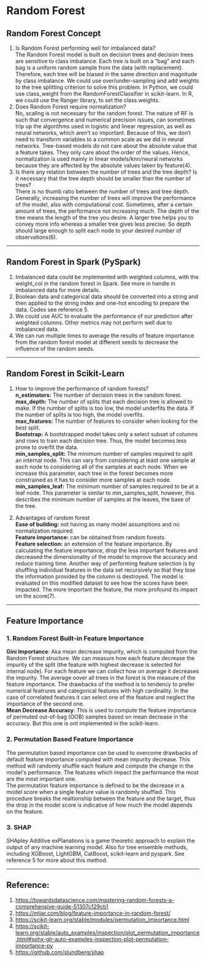 <h1>Random Forest</h1>

## Random Forest Concept
1.	Is Random Forest performing well for imbalanced data? </br>
The Random Forest model is built on decision trees and decision trees are sensitive to class imbalance. Each tree is built on a “bag” and each bag is a uniform random sample from the data (with replacement). Therefore, each tree will be biased in the same direction and magnitude by class imbalance. 
We could use over/under-sampling and add weights to the tree splitting criterion to solve this problem. In Python, we could use class_weight from the RandomForestClassifier in scikit-learn. In R, we could use the Ranger library, to set the class.weights. 
2.	Does Random Forest require normalization?</br>
No, scaling is not necessary for the random forest. 
The nature of RF is such that convergence and numerical precision issues, can sometimes trip up the algorithms used in logistic and linear regression, as well as neural networks, which aren’t so important. Because of this, we don’t need to transform variables to a common scale as we did in neural networks.
Tree-based models do not care about the absolute value that a feature takes. They only care about the order of the values. Hence, normalization is used mainly in linear models/knn/neural networks because they are affected by the absolute values taken by feature(4).
3.	Is there any relation between the number of trees and the tree depth? Is it necessary that the tree depth should be smaller than the number of trees?</br>
There is no thumb ratio between the number of trees and tree depth. Generally, increasing the number of trees will improve the performance of the model, also with computational cost. Sometimes, after a certain amount of trees, the performance not increasing much.
The depth of the tree means the length of the tree you desire. A larger tree helps you to convey more info whereas a smaller tree gives less precise. So depth should large enough to split each node to your desired number of observations(6).


***
## Random Forest in Spark (PySpark)
1.	Imbalanced data could be implemented with weighted columns, with the weight_col in the random forest in Spark. See more in handle in imbalanced data for more details.
2.	Boolean data and categorical data should be converted into a string and then applied to the string index and one-hot encoding to prepare the data. Codes see reference 5. 
3.	We could use AUC to evaluate the performance of our prediction after weighted columns. Other metrics may not perform well due to imbalanced data. 
4.	We can run multiple times to average the results of feature importance from the random forest model at different seeds to decrease the influence of the random seeds. 


***
## Random Forest in Scikit-Learn
1.	How to improve the performance of random forests?<br/>
**n_estimators:** The number of decision trees in the random forest. <br/>
**max_depth:** The number of splits that each decision tree is allowed to make. If the number of splits is too low, the model underfits the data. If the number of splits is too high, the model overfits. <br/>
**max_features:** The number of features to consider when looking for the best split.  <br/>
**Bootstrap:** A bootstrapped model takes only a select subset of columns and rows to train each decision tree. Thus, the model becomes less prone to overfit the data. <br/>
**min_samples_split:** The minimum number of samples required to split an internal node. This can vary from considering at least one sample at each node to considering all of the samples at each node. When we increase this parameter, each tree in the forest becomes more constrained as it has to consider more samples at each node.<br/>
**min_samples_leaf:** The minimum number of samples required to be at a leaf node. This parameter is similar to min_samples_split, however, this describes the minimum number of samples at the leaves, the base of the tree.  

2.	Advantages of random forest<br/>
**Ease of building:** not having as many model assumptions and no normalization required. <br/>
**Feature importance:** can be obtained from random forests.<br/>
**Feature selection:** an extension of the feature importance. By calculating the feature importance, drop the less important features and decreased the dimensionality of the model to improve the accuracy and reduce training time. Another way of performing feature selection is by shuffling individual features in the data set recursively so that they lose the information provided by the column is destroyed. The model is evaluated on this modified dataset to see how the scores have been impacted. The more important the feature, the more profound its impact on the score(7).


***
## Feature Importance
### 1. Random Forest Built-in Feature Importance
**Gini Importance**: Aka mean decrease impurity, which is computed from the Random Forest structure. We can measure how each feature decrease the impurity of the split (the feature with highest decrease is selected for internal node). For each feature we can collect how on average it decreases the impurity. The average oover all trees in the forest is the measure of the feature importance. The drawbacks of the method is to tendency to prefer numerical featrures and categorical features with high cardinality. In the case of correlated features it can select one of the feature and neglect the importance of the second one. </br>
**Mean Decrease Accuracy**: This is used to compute the feature importance of permuted out-of-bag (OOB) samples based on mean decrease in the accuracy. But this one is ont implemented in the scikit-learn. 

### 2. Permutation Based Feature Importance
The permutation based importance can be used to overcome drawbacks of default feature importance computed with mean impurity decrease. This method will randomly shuffle each feature and compute the change in the model's performance. The features which impact the performance the most are the most important one. </br>
The permutation feature importance is defined to be the decrease in a model score when a single feature value is randomly shuffled. This procedure breaks the realtionship between the feature and the target, thus the drop in the model score is indicative of how much the model depends on the feature. 

### 3. SHAP
SHApley Additive exPlanations is a game theoretic approach to explain the output of any machine learning model. Also for tree ensemble methods, including XGBoost, LightGBM, CatBoost, scikit-learn and pyspark. See reference 5 for more about this method. 

***
## Reference:
1. https://towardsdatascience.com/mastering-random-forests-a-comprehensive-guide-51307c129cb1
2. https://mljar.com/blog/feature-importance-in-random-forest/
3. https://scikit-learn.org/stable/modules/permutation_importance.html
4. https://scikit-learn.org/stable/auto_examples/inspection/plot_permutation_importance.html#sphx-glr-auto-examples-inspection-plot-permutation-importance-py
5. https://github.com/slundberg/shap

